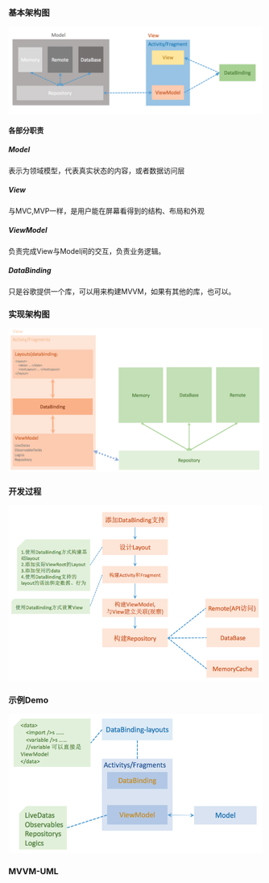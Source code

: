 ### 基本架构图

![](/assets/MVVM基本架构图.png)

#### 各部分职责
##### Model
表示为领域模型，代表真实状态的内容，或者数据访问层
##### View
与MVC,MVP一样，是用户能在屏幕看得到的结构、布局和外观
##### ViewModel
负责完成View与Model间的交互，负责业务逻辑。
##### DataBinding
只是谷歌提供一个库，可以用来构建MVVM，如果有其他的库，也可以。

### 实现架构图
![](/assets/MVVM基本实现架构图.png)

### 开发过程
![](/assets/MVVM开发过程.png)

### 示例Demo
![](/assets/MVVM-Demo示例.png)

### MVVM-UML
